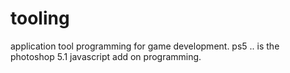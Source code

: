 tooling
=======

application tool programming for game development.
ps5 .. is the photoshop 5.1 javascript add on programming.

